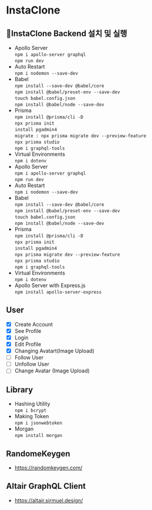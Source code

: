 # InstaClone

## 🚀InstaClone Backend 설치 및 실행


- Apollo Server  
  `npm i apollo-server graphql`  
  `npm run dev`
- Auto Restart  
  `npm i nodemon --save-dev`
- Babel  
  `npm install --save-dev @babel/core`  
  `npm install @babel/preset-env --save-dev`  
  `touch babel.config.json`  
  `npm install @babel/node --save-dev`
- Prisma  
  `npm install @prisma/cli -D`  
  `npx prisma init`  
  `install pgadmin4`  
  `migrate : npx prisma migrate dev --preview-feature`  
  `npx prisma studio`  
  `npm i graphql-tools`
- Virtual Environments  
   `npm i dotenv`
- Apollo Server  
  `npm i apollo-server graphql`  
  `npm run dev`
- Auto Restart  
  `npm i nodemon --save-dev`
- Babel  
  `npm install --save-dev @babel/core`  
  `npm install @babel/preset-env --save-dev`  
  `touch babel.config.json`  
  `npm install @babel/node --save-dev`
- Prisma  
  `npm install @prisma/cli -D`  
  `npx prisma init`  
  `install pgadmin4`  
  `npx prisma migrate dev --preview-feature`  
  `npx prisma studio`  
  `npm i graphql-tools`
- Virtual Environments  
  `npm i dotenv`
- Apollo Server with Express.js  
`npm install apollo-server-express`  

## User

- [x] Create Account
- [x] See Profile
- [x] Login
- [x] Edit Profile
- [x] Changing Avatart(Image Upload)
- [ ] Follow User
- [ ] Unfollow User
- [ ] Change Avatar (Image Upload)

## Library

- Hashing Utility  
  `npm i bcrypt`
- Making Token  
  `npm i jsonwebtoken`
- Morgan  
`npm install morgan`


## RandomeKeygen

- https://randomkeygen.com/

## Altair GraphQL Client

- https://altair.sirmuel.design/

